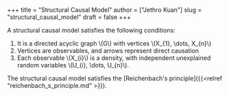 +++
title = "Structural Causal Model"
author = ["Jethro Kuan"]
slug = "structural_causal_model"
draft = false
+++

A structural causal model satisfies the following conditions:

1.  It is a directed acyclic graph \\(G\\) with vertices \\(X\_{1}, \dots, X\_{n}\\)
2.  Vertices are observables, and arrows represent direct causation
3.  Each observable \\(X\_{i}\\) is a density, with independent unexplained random
    variables \\(U\_{i}, \dots, U\_{n}\\).

The structural causal model satisfies the [Reichenbach's principle]({{<relref "reichenbach_s_principle.md" >}}).

